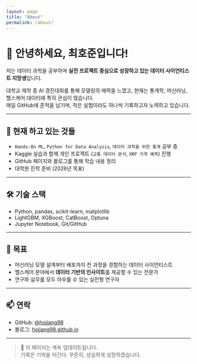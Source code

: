 ```yaml
---
layout: page
title: "About"
permalink: /about/
---
```


# 👋 안녕하세요, 최호준입니다!

저는 데이터 과학을 공부하며 **실전 프로젝트 중심으로 성장하고 있는 데이터 사이언티스트 지망생**입니다.

대학교 재학 중 AI 경진대회를 통해 모델링의 매력을 느꼈고, 현재는 통계학, 머신러닝, 헬스케어 데이터에 특히 관심이 많습니다.  
매일 GitHub에 흔적을 남기며, 작은 실험이라도 하나씩 기록하고자 노력하고 있습니다.

---

## 🎯 현재 하고 있는 것들

- `Hands-On ML`, `Python for Data Analysis`, `데이터 과학을 위한 통계` 공부 중
- Kaggle 실습과 함께 개인 프로젝트 (`교통 데이터 분석`, `XRP 가격 예측`) 진행
- GitHub 페이지와 블로그를 통해 학습 내용 정리
- 대학원 진학 준비 (2026년 목표)

---

## 🛠 기술 스택

- Python, pandas, scikit-learn, matplotlib
- LightGBM, XGBoost, CatBoost, Optuna
- Jupyter Notebook, Git/GitHub

---

## 🔮 목표

- 머신러닝 모델 설계부터 배포까지 전 과정을 경험하는 데이터 사이언티스트
- 헬스케어 분야에서 **데이터 기반의 인사이트**를 제공할 수 있는 전문가
- 연구와 실무를 모두 아우를 수 있는 실전형 연구자

---

## 📫 연락

- GitHub: [@hojjang98](https://github.com/hojjang98)
- 블로그: [hojjang98.github.io](https://hojjang98.github.io)

---

> 💬 이 페이지는 계속 업데이트됩니다.  
> 기록은 기억을 이긴다. 꾸준히, 성실하게 성장하겠습니다.

